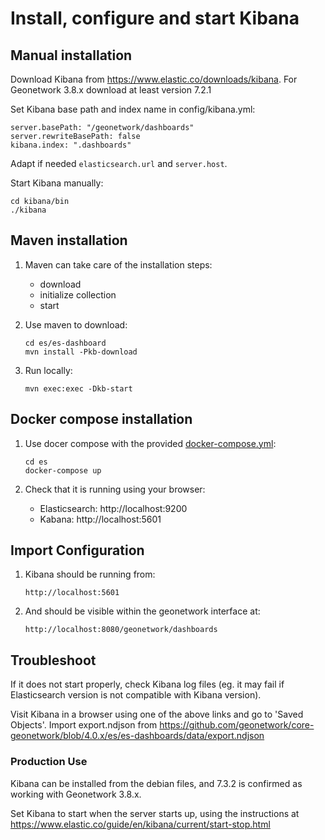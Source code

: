 # Install, configure and start Kibana

## Manual installation

Download Kibana from https://www.elastic.co/downloads/kibana. For Geonetwork 3.8.x download at least version 7.2.1

Set Kibana base path and index name in config/kibana.yml:

```
server.basePath: "/geonetwork/dashboards"
server.rewriteBasePath: false
kibana.index: ".dashboards"

```

Adapt if needed ```elasticsearch.url``` and ```server.host```.

Start Kibana manually:

```
cd kibana/bin
./kibana
```

## Maven installation

1. Maven can take care of the installation steps:

   * download
   * initialize collection
   * start

2. Use maven to download:

   ```
   cd es/es-dashboard
   mvn install -Pkb-download
   ```

3. Run locally:

   ```
   mvn exec:exec -Dkb-start
   ```

## Docker compose installation

1. Use docer compose with the provided [docker-compose.yml](docker-compose.yml):

   ```
   cd es
   docker-compose up
   ```

3. Check that it is running using your browser:
   
   * Elasticsearch: http://localhost:9200
   * Kabana: http://localhost:5601
   
## Import Configuration

1. Kibana should be running from:

   ```
   http://localhost:5601
   ```

2. And should be visible within the geonetwork interface at:
 
   ```
   http://localhost:8080/geonetwork/dashboards
   ```

## Troubleshoot

If it does not start properly, check Kibana log files (eg. it may fail if Elasticsearch version
is not compatible with Kibana version).

Visit Kibana in a browser using one of the above links and go to 'Saved Objects'. Import export.ndjson from https://github.com/geonetwork/core-geonetwork/blob/4.0.x/es/es-dashboards/data/export.ndjson

### Production Use

Kibana can be installed from the debian files, and 7.3.2 is confirmed as working with Geonetwork 3.8.x.

Set Kibana to start when the server starts up, using the instructions at https://www.elastic.co/guide/en/kibana/current/start-stop.html



